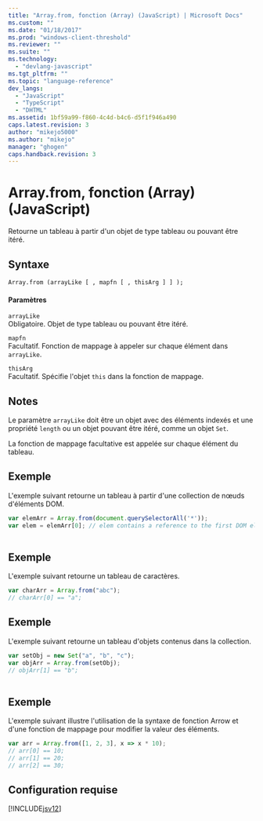 ```yaml
---
title: "Array.from, fonction (Array) (JavaScript) | Microsoft Docs"
ms.custom: ""
ms.date: "01/18/2017"
ms.prod: "windows-client-threshold"
ms.reviewer: ""
ms.suite: ""
ms.technology: 
  - "devlang-javascript"
ms.tgt_pltfrm: ""
ms.topic: "language-reference"
dev_langs: 
  - "JavaScript"
  - "TypeScript"
  - "DHTML"
ms.assetid: 1bf59a99-f860-4c4d-b4c6-d5f1f946a490
caps.latest.revision: 3
author: "mikejo5000"
ms.author: "mikejo"
manager: "ghogen"
caps.handback.revision: 3
---
```

# Array.from, fonction (Array) (JavaScript)
Retourne un tableau à partir d'un objet de type tableau ou pouvant être itéré.  
  
## Syntaxe  
  
```  
Array.from (arrayLike [ , mapfn [ , thisArg ] ] );  
```  
  
#### Paramètres  
 `arrayLike`  
 Obligatoire.  Objet de type tableau ou pouvant être itéré.  
  
 `mapfn`  
 Facultatif.  Fonction de mappage à appeler sur chaque élément dans `arrayLike`.  
  
 `thisArg`  
 Facultatif.  Spécifie l'objet `this` dans la fonction de mappage.  
  
## Notes  
 Le paramètre `arrayLike` doit être un objet avec des éléments indexés et une propriété `length` ou un objet pouvant être itéré, comme un objet `Set`.  
  
 La fonction de mappage facultative est appelée sur chaque élément du tableau.  
  
## Exemple  
 L'exemple suivant retourne un tableau à partir d'une collection de nœuds d'éléments DOM.  
  
```javascript  
var elemArr = Array.from(document.querySelectorAll('*'));  
var elem = elemArr[0]; // elem contains a reference to the first DOM element  
  
```  
  
## Exemple  
 L'exemple suivant retourne un tableau de caractères.  
  
```javascript  
var charArr = Array.from("abc");  
// charArr[0] == "a";  
```  
  
## Exemple  
 L'exemple suivant retourne un tableau d'objets contenus dans la collection.  
  
```javascript  
var setObj = new Set("a", "b", "c");  
var objArr = Array.from(setObj);  
// objArr[1] == "b";  
  
```  
  
## Exemple  
 L'exemple suivant illustre l'utilisation de la syntaxe de fonction Arrow et d'une fonction de mappage pour modifier la valeur des éléments.  
  
```javascript  
var arr = Array.from([1, 2, 3], x => x * 10);  
// arr[0] == 10;  
// arr[1] == 20;  
// arr[2] == 30;  
```  
  
## Configuration requise  
 [!INCLUDE[jsv12](../../javascript/reference/includes/jsv12-md.md)]